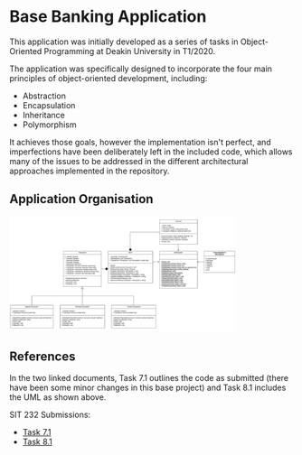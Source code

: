 ﻿# Base Banking Application

This application was initially developed as a series of tasks in Object-Oriented
Programming at Deakin University in T1/2020.

The application was specifically designed to incorporate the four main principles
of object-oriented development, including:

* Abstraction
* Encapsulation
* Inheritance
* Polymorphism

It achieves those goals, however the implementation isn't perfect, and 
imperfections have been deliberately left in the included code, which allows many
of the issues to be addressed in the different architectural approaches implemented
in the repository.

## Application Organisation

<img src="documents/uml_initial.png" alt="Banking Application UML Diagram" width="400" />

## References

In the two linked documents, Task 7.1 outlines the code as submitted (there have been
some minor changes in this base project) and Task 8.1 includes the UML as shown above.

SIT 232 Submissions:
* [Task 7.1](documents/Practical_Task_7_1.pdf)
* [Task 8.1](documents/Practical_Task_8_1.pdf)